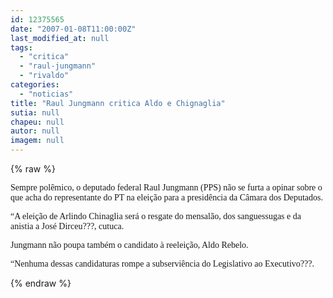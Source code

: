 ```yaml
---
id: 12375565
date: "2007-01-08T11:00:00Z"
last_modified_at: null
tags:
  - "critica"
  - "raul-jungmann"
  - "rivaldo"
categories:
  - "noticias"
title: "Raul Jungmann critica Aldo e Chignaglia"
sutia: null
chapeu: null
autor: null
imagem: null
---
```

{% raw %}
<p><P><FONT face=Verdana>Sempre polêmico, o deputado federal Raul Jungmann (PPS) não se furta a opinar sobre o que acha do representante do PT na eleição para a presidência da Câmara dos Deputados.</FONT></P></p>
<p><P><FONT face=Verdana>“A eleição de Arlindo Chinaglia será o resgate do mensalão, dos sanguessugas e da anistia a José Dirceu???, cutuca.</FONT></P></p>
<p><P><FONT face=Verdana>Jungmann não poupa também o candidato à reeleição, Aldo Rebelo.</FONT></P></p>
<p><P><FONT face=Verdana>“Nenhuma dessas candidaturas rompe a subserviência do Legislativo ao Executivo???.</FONT></P> </p>
{% endraw %}